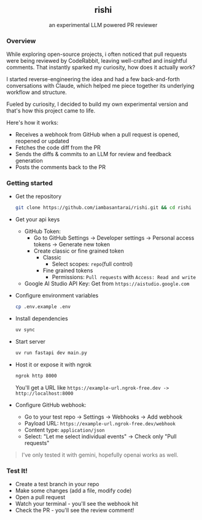 <h2 align="center">rishi</h2>
<p align="center">an experimental LLM powered PR reviewer</p>

### Overview

While exploring open-source projects, i often noticed that pull requests were being reviewed by CodeRabbit, leaving well-crafted and insightful comments.
That instantly sparked my curiosity, how does it actually work?

I started reverse-engineering the idea and had a few back-and-forth conversations with Claude, which helped me piece together its underlying workflow and structure.

Fueled by curiosity, I decided to build my own experimental version and that's how this project came to life.

Here's how it works:
- Receives a webhook from GitHub when a pull request is opened, reopened or updated
- Fetches the code diff from the PR
- Sends the diffs & commits to an LLM for review and feedback generation
- Posts the comments back to the PR

### Getting started

- Get the repository
    ```sh
    git clone https://github.com/iambasantarai/rishi.git && cd rishi
    ```

- Get your api keys
    - GitHub Token: 
        - Go to GitHub Settings → Developer settings → Personal access tokens → Generate new token
        - Create classic or fine grained token
            - Classic
                - Select scopes: `repo`(full control)
            - Fine grained tokens
                - Permissions: `Pull requests` with `Access: Read and write`
    - Google AI Studio API Key: Get from `https://aistudio.google.com`

- Configure environment variables
    ```sh
    cp .env.example .env
    ```

- Install dependencies
    ```sh
    uv sync
    ```

- Start server
    ```sh
    uv run fastapi dev main.py
    ```

- Host it or expose it with ngrok
    ```sh
    ngrok http 8000
    ```
    You'll get a URL like `https://example-url.ngrok-free.dev -> http://localhost:8000`

- Configure GitHub webhook:
    - Go to your test repo → Settings → Webhooks → Add webhook
    - Payload URL: `https://example-url.ngrok-free.dev/webhook`
    - Content type: `application/json`
    - Select: "Let me select individual events" → Check only "Pull requests"

> I've only tested it with gemini, hopefully openai works as well.

### Test It!

- Create a test branch in your repo
- Make some changes (add a file, modify code)
- Open a pull request
- Watch your terminal - you'll see the webhook hit
- Check the PR - you'll see the review comment!
